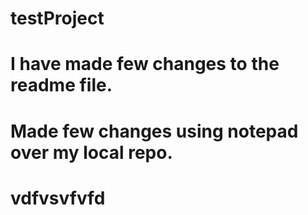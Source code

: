 # testProject
# I have made few changes to the readme file.
# Made few changes using notepad over my local repo.
# vdfvsvfvfd
